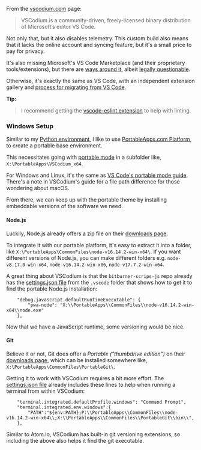 From the [vscodium.com](https://vscodium.com/) page:

> VSCodium is a community-driven, freely-licensed binary distribution of Microsoft’s editor VS Code.

Not only that, but it also disables telemetry. This custom build also means that it lacks the online account and syncing feature, but it's a small price to pay for privacy.

It's also missing Microsoft's VS Code Marketplace (and their proprietary tools/extensions), but there are [ways around it](https://github.com/VSCodium/vscodium/blob/master/DOCS.md#howto-vscode-marketplace), albeit [legally questionable](https://github.com/microsoft/vscode/issues/31168).

Otherwise, it's exactly the same as VS Code, with an independent extension gallery and [process for migrating from VS Code](https://github.com/VSCodium/vscodium/blob/master/DOCS.md#migrating).

**Tip:**
> I recommend getting the [vscode-eslint extension](https://open-vsx.org/extension/dbaeumer/vscode-eslint) to help with linting.


### Windows Setup
Similar to my [Python environment](https://josealermaiii.github.io/python-tutorials/getting_started/installation.html), I like to use [PortableApps.com Platform](https://portableapps.com/download), to create a portable base environment.

This necessitates going with [portable mode](https://github.com/VSCodium/vscodium/blob/master/DOCS.md#how-do-i-run-vscodium-in-portable-mode) in a subfolder like, `X:\PortableApps\VSCodium_x64`.

For Windows and Linux, it's the same as [VS Code's portable mode guide](https://code.visualstudio.com/docs/editor/portable). There's a note in VSCodium's guide for a file path difference for those wondering about macOS.

From there, we can keep up with the portable theme by installing embeddable versions of the software we need.

#### Node.js

Luckily, Node.js already offers a zip file on their [downloads page](https://nodejs.org/en/download/).

To integrate it with our portable platform, it's easy to extract it into a folder, like `X:\PortableApps\CommonFiles\node-v16.14.2-win-x64\`. If you want different versions of Node.js, you can make different folders e.g. `node-v8.17.0-win-x64`, `node-v16.14.2-win-x86`, `node-v17.7.2-win-x64`.

A great thing about VSCodium is that the `bitburner-scrips-js` repo already has the [settings.json file](https://github.com/JoseALermaIII/bitburner-scripts-js/blob/master/.vscode/settings.json) from the `.vscode` folder that shows how to get it to find the portable Node.js installation:

```
    "debug.javascript.defaultRuntimeExecutable": {
        "pwa-node": "X:\\PortableApps\\CommonFiles\\node-v16.14.2-win-x64\\node.exe"
    },
```

Now that we have a JavaScript runtime, some versioning would be nice.

#### Git
Believe it or not, Git does offer a *Portable ("thumbdrive edition")* on their [downloads page](https://git-scm.com/download/win), which can be installed somewhere like, `X:\PortableApps\CommonFiles\PortableGit\`.

Getting it to work with VSCodium requires a bit more effort. The [settings.json file](https://github.com/JoseALermaIII/bitburner-scripts-js/blob/master/.vscode/settings.json) already includes these lines to help when running a terminal from within VSCodium:

```
    "terminal.integrated.defaultProfile.windows": "Command Prompt",
    "terminal.integrated.env.windows":{
        "PATH":"${env:PATH};P:\\PortableApps\\CommonFiles\\node-v16.14.2-win-x64\\;X:\\PortableApps\\CommonFiles\\PortableGit\\bin\\",
    },
```

Similar to Atom.io, VSCodium has built-in git versioning extensions, so including the above also helps it find the git executable.